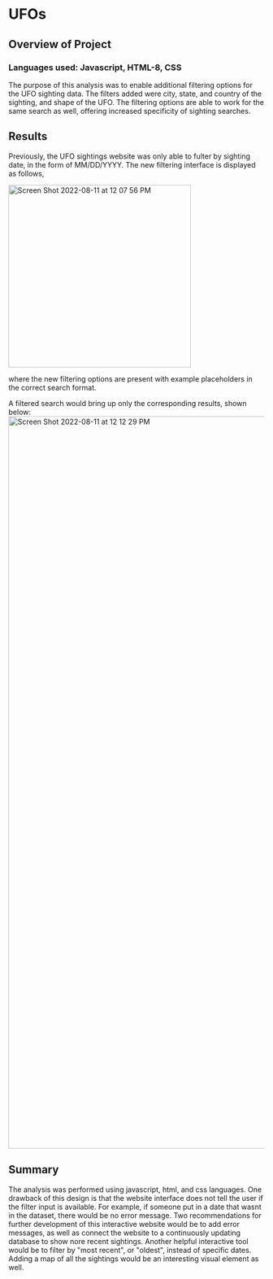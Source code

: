 # UFOs

## Overview of Project
### Languages used: Javascript, HTML-8, CSS
The purpose of this analysis was to enable additional filtering options for the UFO sighting data. The filters added were city, state, and country of the sighting, and shape of the UFO. The filtering options are able to work for the same search as well, offering increased specificity of sighting searches. 

## Results
Previously, the UFO sightings website was only able to fulter by sighting date, in the form of MM/DD/YYYY. The new filtering interface is displayed as follows,

<img width="359" alt="Screen Shot 2022-08-11 at 12 07 56 PM" src="https://user-images.githubusercontent.com/99444856/184192808-bef7ca19-86fd-416b-bb7d-591c9d1ea25e.png"> 

where the new filtering options are present with example placeholders in the correct search format. 

A filtered search would bring up only the corresponding results, shown below:
<img width="1440" alt="Screen Shot 2022-08-11 at 12 12 29 PM" src="https://user-images.githubusercontent.com/99444856/184193566-61e63017-ba86-4100-9cbc-493fd0ca8325.png">

## Summary
The analysis was performed using javascript, html, and css languages. One drawback of this design is that the website interface does not tell the user if the filter input is available. For example, if someone put in a date that wasnt in the dataset, there would be no error message. Two recommendations for further development of this interactive website would be to add error messages, as well as connect the website to a continuously updating database to show nore recent sightings. Another helpful interactive tool would be to filter by "most recent", or "oldest", instead of specific dates. Adding a map of all the sightings would be an interesting visual element as well. 

